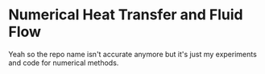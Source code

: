 # Numerical Heat Transfer and Fluid Flow
Yeah so the repo name isn't accurate anymore but it's just my experiments and code for numerical methods.